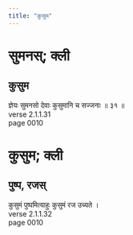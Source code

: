 ```yaml
---
title: "कुसुम"
---
```


# सुमनस्; क्ली
## कुसुम
ज्ञेयः सुमनसो देवाः कुसुमानि च सज्जनाः ॥ ३१ ॥<br />verse 2.1.1.31<br />page 0010

# कुसुम; क्ली
## पुष्प, रजस्
कुसुमं पुष्पमित्याहुः कुसुमं रज उच्यते ।<br />verse 2.1.1.32<br />page 0010

